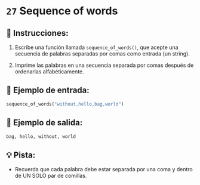 # `27` Sequence of words

## 📝 Instrucciones:

1. Escribe una función llamada `sequence_of_words()`, que acepte una secuencia de palabras separadas por comas como entrada (un string).
   
2. Imprime las palabras en una secuencia separada por comas después de ordenarlas alfabéticamente.

## 📎 Ejemplo de entrada:

```py
sequence_of_words("without,hello,bag,world")
```

## 📎 Ejemplo de salida:

```py
bag, hello, without, world
```

## 💡 Pista:

+ Recuerda que cada palabra debe estar separada por una coma y dentro de UN SOLO par de comillas.
